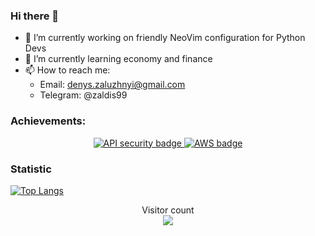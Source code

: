 ### Hi there 👋

- 🔭 I’m currently working on friendly NeoVim configuration for Python Devs
- 🌱 I’m currently learning economy and finance
- 📫 How to reach me: 
    - Email: denys.zaluzhnyi@gmail.com
    - Telegram: @zaldis99

### Achievements:
<p align="center">
  <a href="https://www.credly.com/badges/4b2b1255-150d-44a4-b577-422443e9c580/public_url">
    <img src="https://images.credly.com/size/220x220/images/4f17161c-0357-416f-8507-04f4517b1c2f/image.png" alt="API security badge" />
  </a>

  <a href="https://www.credly.com/badges/5ea2bf20-34e3-4311-9635-fd7961af3f4b/public_url">
    <img src="https://images.credly.com/size/220x220/images/0e284c3f-5164-4b21-8660-0d84737941bc/image.png" alt="AWS badge" />
  </a>
</p>


### Statistic
[![Top Langs](https://github-readme-stats.vercel.app/api/top-langs/?username=zaldis)](https://github.com/anuraghazra/github-readme-stats)


<!--
**zaldis/zaldis** is a ✨ _special_ ✨ repository because its `README.md` (this file) appears on your GitHub profile.

Here are some ideas to get you started:

- 🔭 I’m currently working on ...
- 🌱 I’m currently learning ...
- 👯 I’m looking to collaborate on ...
- 🤔 I’m looking for help with ...
- 💬 Ask me about ...
- 📫 How to reach me: ...
- 😄 Pronouns: ...
- ⚡ Fun fact: ...
-->

<p align="center"> 
  Visitor count<br>
  <img src="https://profile-counter.glitch.me/zaldis/count.svg" />
</p>
